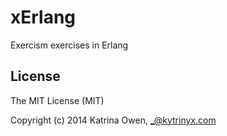 # xErlang

Exercism exercises in Erlang
## License
The MIT License (MIT)

Copyright (c) 2014 Katrina Owen, _@kytrinyx.com
